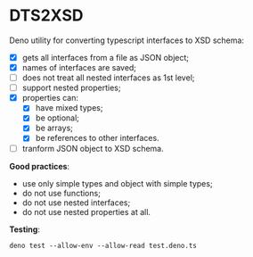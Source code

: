 # DTS2XSD

Deno utility for converting typescript interfaces to XSD schema:

- [x] gets all interfaces from a file as JSON object;
- [x] names of interfaces are saved;
- [ ] does not treat all nested interfaces as 1st level;
- [ ] support nested properties;
- [x] properties can:
    - [x] have mixed types;
    - [x] be optional;
    - [x] be arrays;
    - [x] be references to other interfaces.
- [ ] tranform JSON object to XSD schema.

**Good practices**:

- use only simple types and object with simple types;
- do not use functions;
- do not use nested interfaces;
- do not use nested properties at all.

**Testing**:

    deno test --allow-env --allow-read test.deno.ts